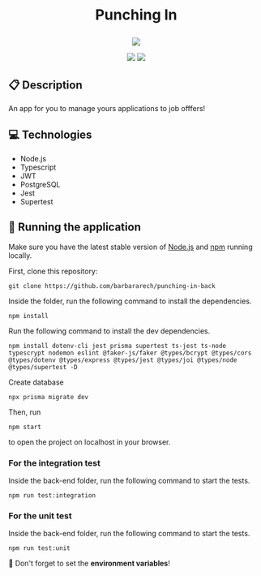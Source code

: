# <p align = "center"> Punching In </p>

<p align="center">
   <img src="https://cdn.dribbble.com/userupload/3217386/file/original-4a4c818239cd180185a0c998b545abe2.jpg?compress=1&resize=400x300&vertical=top"/>
</p>

<p align = "center">
   <img src="https://img.shields.io/badge/author-Bárbara_Rech-4dae71?style=flat-square" />
   <img src="https://img.shields.io/github/languages/count/barbararech/punching-in-back?color=4dae71&style=flat-square" />
</p>


##  :clipboard: Description

An app for you to manage yours applications to job offfers!

## :computer: Technologies
  - Node.js
  - Typescript
  - JWT
  - PostgreSQL
  - Jest
  - Supertest  

## 🏁 Running the application

Make sure you have the latest stable version of [Node.js](https://nodejs.org/en/download/) and [npm](https://www.npmjs.com/) running locally.

First, clone this repository:

```
git clone https://github.com/barbararech/punching-in-back
```

Inside the folder, run the following command to install the dependencies.

```
npm install
```

Run the following command to install the dev dependencies.

```
npm install dotenv-cli jest prisma supertest ts-jest ts-node typescrypt nodemon eslint @faker-js/faker @types/bcrypt @types/cors @types/dotenv @types/express @types/jest @types/joi @types/node @types/supertest -D
```

Create database

```
npx prisma migrate dev
```

Then, run

```
npm start
```

to open the project on localhost in your browser.


### For the integration test

Inside the back-end folder, run the following command to start the tests.

```
npm run test:integration
```

### For the unit test

Inside the back-end folder, run the following command to start the tests.

```
npm run test:unit
```


:stop_sign: Don't forget to set the **environment variables**!




